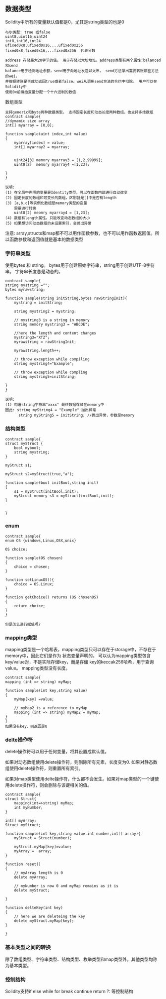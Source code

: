 ## 数据类型
Solidity中所有的变量默认值都是0，尤其是string类型的也是0

    布尔类型: true 或false
    uint8,uint16,uint24
    int8,int16,int24
    ufixed0x8,ufixed0x16,...ufixed0x256
    fixed0x8,fixed0x16,...fixed0x256  代表分数
    
    address 存储最大20字节的值。 用于存储以太坊地址。address类型有两个属性:balanced和send
    balance用于检测地址余额，send用于向地址发送以太币。 send方法拿出需要转账那些方法的wei，
    并根据转账是否成功返回true或者false。wei从调用send方法的合约中扣除。 用户可以在Solidity中
    使用0x前缀给变量分配一个十六进制的数值
    
数组类型

    支持generic和byte两种数据类型。 支持固定长度和动态长度两种数组，也支持多维数组
    contract sample{
    //dymamic size array
    int[] myarray = [0,0];
    
    function sample(uint index,int value)
    {
        myarray[index] = value;
        int[] myarray2 = myarray;
        
        
        uint24[3] memory myarray3 = [1,2,99999];
        uint8[2]  memory myarray4 =[1,23];
        
    }
    }
    
    说明:
    (1) 在全局中声明的变量是Identity类型，可以在函数内部进行自动改变
    (2) 固定长度的数组和可变长的数组，区别就是[]中是否有length
    (3) [a,b,c]等实例化数组是memory类型的变量
        需要进行转换 
        uint8[2] meomry myarray4 = [1,23];
    (4) 数组有length属性。只能改变动态数组的大小
    (5) 如果想访问动态数组的未设置索引，会抛出异常

注意:
array,structs和map都不可以用作函数参数，也不可以用作函数返回值。所以函数参数和返回值就是基本的数据类型


### 字符串类型
使用bytes 和 string。 bytes用于创建原始字符串，string用于创建UTF-8字符串。 字符串长度总是动态的。

    contract sample{
    string mystring ="";
    bytes myrawstring;
    
    function sample(string initString,bytes rawStringInit){
        mystring = initString;
        
        string mystring2 = mystring;
        
        // mystring3 is a string in memory
        string memory mystring3 = "ABCDE";
        
        //here the length and content changes
        mystring3="XTZ";
        myrawstring = rawStringInit;
        
        myrawstring.length++;
        
        // throw exception while compiling
        string mystring4="Example";
        
        // throw exception while compling
        string mystring5=initString;
        
    } 
    }
    
    说明:
    (1) 构造string字符串"xxxx" 最终数据存储在memory中
    因此: string myString4 = "Example" 抛出异常
          string myString5 = initString; //抛出异常，参数是memory
          
### 结构类型

    contract sample{
    struct myStruct {
        bool mybool;
        string mystring;
    }
    
    myStruct s1;
    
    myStruct s2=myStruct(true,"a");
    
    function sample(bool initBool,string init)
    {
        s1 = myStruct(initBool,init);
        myStruct memory s3 = myStruct(initBool,init);
    }
        

    }
   

### enum

    contract sample{
    enum OS {windows,Linux,OSX,unix}
    
    OS choice;
    
    function sample(OS chosen)
    {
        choice = chosen;
    }
    
    function setLinuxOS(){
        choice = OS.Linux;
    }
    
    function getChoice() returns (OS chosenOS)
    {
        return choice;
    }
    }
    
    但是怎么进行赋值呢?
    
### mapping类型
mapping类型是一个哈希表，mapping类型只可以存在于storage中，不存在于memory中，因此它们是作为
状态变量声明的。 可以认为mapping类型包含key/value对，不是实际存储key，而是存储
key的keccak256哈希，用于查询value。 mapping类型没有长度。 

    contract sample{
    mapping (int => string) myMap;
    
    function sample(int key,string value)
    {
        myMap[key] =value;
        
        // myMap2 is a reference to myMap
        mapping (int => string) myMap2 = myMap;
    }
    }
    如果没有key，则返回是0

### delte操作符
delete操作符可以用于任何变量，将其设置成默认值。

如果对动态数组使用delete操作符，则删除所有元素，长度变为0. 如果对静态数组使用delete操作符，则重置所有索引。

如果对map类型使用delte操作符，什么都不会发生。如果对map类型的一个键使用delete操作符，则会删除与该键相关的值。

    contract sample{
    struct Struct{
        mapping(int=>string) myMap;
        int myNumber;
    }
    
    int[] myArray;
    Struct myStruct;
    
    function sample(int key,string value,int number,int[] array){
        myStruct = Struct(number);
        
        myStruct.myMap[key]=value;
        myArray =  array;
    }
    
    function reset()
    {
        // myArray length is 0
        delete myArray;
        
        // myNumber is now 0 and myMap remains as it is
        delete myStruct;
        
    }
    
    function delteKey(int key)
    {
        // here we are deleteing the key
        delete myStruct.myMap[key];
    }
    
    }
    
### 基本类型之间的转换
除了数组类型、字符串类型、结构类型、枚举类型和map类型外，其他类型均称为基本类型。



### 控制结构
Solidity支持if else while for break continue return ?: 等控制结构





     